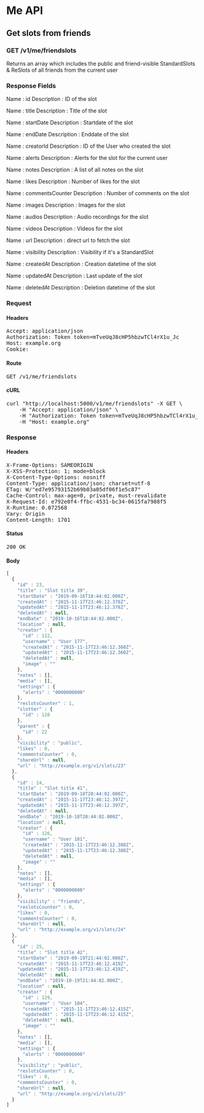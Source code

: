 # Me API

## Get slots from friends

### GET /v1/me/friendslots

Returns an array which includes the public and friend-visible StandardSlots &amp; ReSlots of all friends from the current user

### Response Fields

Name : id
Description : ID of the slot

Name : title
Description : Title of the slot

Name : startDate
Description : Startdate of the slot

Name : endDate
Description : Enddate of the slot

Name : creatorId
Description : ID of the User who created the slot

Name : alerts
Description : Alerts for the slot for the current user

Name : notes
Description : A list of all notes on the slot

Name : likes
Description : Number of likes for the slot

Name : commentsCounter
Description : Number of comments on the slot

Name : images
Description : Images for the slot

Name : audios
Description : Audio recordings for the slot

Name : videos
Description : Videos for the slot

Name : url
Description : direct url to fetch the slot

Name : visibility
Description : Visibility if it&#39;s a StandardSlot

Name : createdAt
Description : Creation datetime of the slot

Name : updatedAt
Description : Last update of the slot

Name : deletedAt
Description : Deletion datetime of the slot

### Request

#### Headers

<pre>Accept: application/json
Authorization: Token token=mTveUqJ8cHP5hbzwTCl4rX1u_Jc
Host: example.org
Cookie: </pre>

#### Route

<pre>GET /v1/me/friendslots</pre>

#### cURL

<pre class="request">curl &quot;http://localhost:5000/v1/me/friendslots&quot; -X GET \
	-H &quot;Accept: application/json&quot; \
	-H &quot;Authorization: Token token=mTveUqJ8cHP5hbzwTCl4rX1u_Jc&quot; \
	-H &quot;Host: example.org&quot;</pre>

### Response

#### Headers

<pre>X-Frame-Options: SAMEORIGIN
X-XSS-Protection: 1; mode=block
X-Content-Type-Options: nosniff
Content-Type: application/json; charset=utf-8
ETag: W/&quot;ed7e95793152b69b03a05df06f1e5c87&quot;
Cache-Control: max-age=0, private, must-revalidate
X-Request-Id: e792e0f4-ffbc-4531-bc34-0615fa7908f5
X-Runtime: 0.072568
Vary: Origin
Content-Length: 1701</pre>

#### Status

<pre>200 OK</pre>

#### Body

```javascript
[
  {
    "id" : 23,
    "title" : "Slot title 39",
    "startDate" : "2019-09-16T18:44:02.000Z",
    "createdAt" : "2015-11-17T23:46:12.378Z",
    "updatedAt" : "2015-11-17T23:46:12.378Z",
    "deletedAt" : null,
    "endDate" : "2019-10-16T18:44:02.000Z",
    "location" : null,
    "creator" : {
      "id" : 122,
      "username" : "User 177",
      "createdAt" : "2015-11-17T23:46:12.360Z",
      "updatedAt" : "2015-11-17T23:46:12.360Z",
      "deletedAt" : null,
      "image" : ""
    },
    "notes" : [],
    "media" : [],
    "settings" : {
      "alerts" : "0000000000"
    },
    "reslotsCounter" : 1,
    "slotter" : {
      "id" : 120
    },
    "parent" : {
      "id" : 22
    },
    "visibility" : "public",
    "likes" : 0,
    "commentsCounter" : 0,
    "shareUrl" : null,
    "url" : "http://example.org/v1/slots/23"
  },
  {
    "id" : 24,
    "title" : "Slot title 41",
    "startDate" : "2019-09-18T20:44:02.000Z",
    "createdAt" : "2015-11-17T23:46:12.397Z",
    "updatedAt" : "2015-11-17T23:46:12.397Z",
    "deletedAt" : null,
    "endDate" : "2019-10-18T20:44:02.000Z",
    "location" : null,
    "creator" : {
      "id" : 126,
      "username" : "User 181",
      "createdAt" : "2015-11-17T23:46:12.388Z",
      "updatedAt" : "2015-11-17T23:46:12.388Z",
      "deletedAt" : null,
      "image" : ""
    },
    "notes" : [],
    "media" : [],
    "settings" : {
      "alerts" : "0000000000"
    },
    "visibility" : "friends",
    "reslotsCounter" : 0,
    "likes" : 0,
    "commentsCounter" : 0,
    "shareUrl" : null,
    "url" : "http://example.org/v1/slots/24"
  },
  {
    "id" : 25,
    "title" : "Slot title 42",
    "startDate" : "2019-09-19T21:44:02.000Z",
    "createdAt" : "2015-11-17T23:46:12.419Z",
    "updatedAt" : "2015-11-17T23:46:12.419Z",
    "deletedAt" : null,
    "endDate" : "2019-10-19T21:44:02.000Z",
    "location" : null,
    "creator" : {
      "id" : 129,
      "username" : "User 184",
      "createdAt" : "2015-11-17T23:46:12.415Z",
      "updatedAt" : "2015-11-17T23:46:12.415Z",
      "deletedAt" : null,
      "image" : ""
    },
    "notes" : [],
    "media" : [],
    "settings" : {
      "alerts" : "0000000000"
    },
    "visibility" : "public",
    "reslotsCounter" : 0,
    "likes" : 0,
    "commentsCounter" : 0,
    "shareUrl" : null,
    "url" : "http://example.org/v1/slots/25"
  }
]
```
